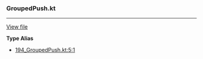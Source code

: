 ### GroupedPush.kt
---
[View file](../../precision_analyzed/194_GroupedPush.kt)

**Type Alias**

 - [194_GroupedPush.kt:5:1](../../precision_analyzed/194_GroupedPush.kt#L5)
